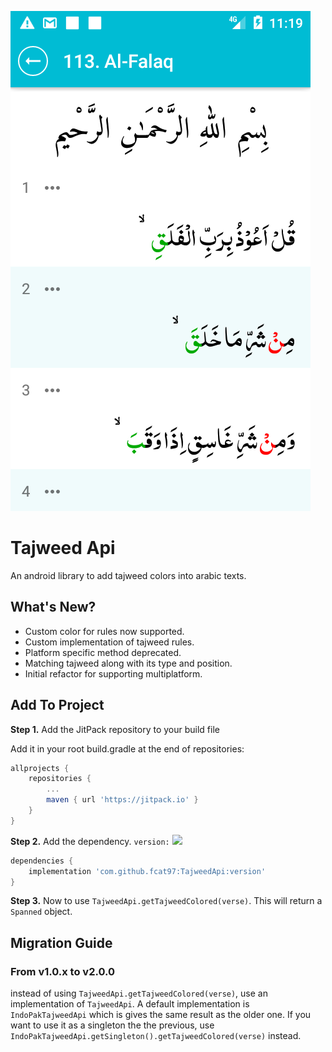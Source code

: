 ![cover image](https://github.com/fcat97/TajweedApi/blob/main/doc/cover.png?raw=true)

# Tajweed Api

An android library to add tajweed colors into arabic texts. 

## What's New?

- Custom color for rules now supported.
- Custom implementation of tajweed rules.
- Platform specific method deprecated.
- Matching tajweed along with its type and position.
- Initial refactor for supporting multiplatform.

## Add To Project

**Step 1.** Add the JitPack repository to your build file

Add it in your root build.gradle at the end of repositories:

```gradle
allprojects {
    repositories {
        ...
        maven { url 'https://jitpack.io' }
    }
}
```

**Step 2.** Add the dependency. `version:` [![](https://jitpack.io/v/fcat97/TajweedApi.svg)](https://jitpack.io/#fcat97/TajweedApi)

```gradle
dependencies {
    implementation 'com.github.fcat97:TajweedApi:version'
}
```

**Step 3.** Now to use `TajweedApi.getTajweedColored(verse)`. This will return a `Spanned` object.


## Migration Guide

### From v1.0.x to v2.0.0

instead of using `TajweedApi.getTajweedColored(verse)`, use an implementation of `TajweedApi`.
A default implementation is `IndoPakTajweedApi` which is gives the same result as the older one.
If you want to use it as a singleton the the previous, use `IndoPakTajweedApi.getSingleton().getTajweedColored(verse)` instead.